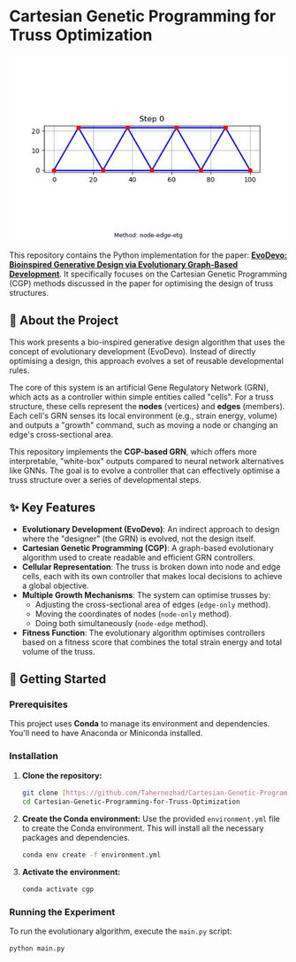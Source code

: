 # Cartesian Genetic Programming for Truss Optimization

<p align="center">
  <img src="assets/best_devo.gif" alt="Development Process of the Truss Structure">
</p>

This repository contains the Python implementation for the paper: **[EvoDevo: Bioinspired Generative Design via Evolutionary Graph-Based Development](https://doi.org/10.3390/a18080467)**. It specifically focuses on the Cartesian Genetic Programming (CGP) methods discussed in the paper for optimising the design of truss structures.

## 📜 About the Project

This work presents a bio-inspired generative design algorithm that uses the concept of evolutionary development (EvoDevo). Instead of directly optimising a design, this approach evolves a set of reusable developmental rules.

The core of this system is an artificial Gene Regulatory Network (GRN), which acts as a controller within simple entities called "cells". For a truss structure, these cells represent the **nodes** (vertices) and **edges** (members). Each cell's GRN senses its local environment (e.g., strain energy, volume) and outputs a "growth" command, such as moving a node or changing an edge's cross-sectional area.

This repository implements the **CGP-based GRN**, which offers more interpretable, "white-box" outputs compared to neural network alternatives like GNNs. The goal is to evolve a controller that can effectively optimise a truss structure over a series of developmental steps.

## ✨ Key Features

* **Evolutionary Development (EvoDevo)**: An indirect approach to design where the "designer" (the GRN) is evolved, not the design itself.
* **Cartesian Genetic Programming (CGP)**: A graph-based evolutionary algorithm used to create readable and efficient GRN controllers.
* **Cellular Representation**: The truss is broken down into node and edge cells, each with its own controller that makes local decisions to achieve a global objective.
* **Multiple Growth Mechanisms**: The system can optimise trusses by:
    * Adjusting the cross-sectional area of edges (`edge-only` method).
    * Moving the coordinates of nodes (`node-only` method).
    * Doing both simultaneously (`node-edge` method).
* **Fitness Function**: The evolutionary algorithm optimises controllers based on a fitness score that combines the total strain energy and total volume of the truss.

## 🔧 Getting Started

### Prerequisites

This project uses **Conda** to manage its environment and dependencies. You'll need to have Anaconda or Miniconda installed.

### Installation

1.  **Clone the repository:**
    ```bash
    git clone [https://github.com/Tahernezhad/Cartesian-Genetic-Programming-for-Truss-Optimization.git](https://github.com/Tahernezhad/Cartesian-Genetic-Programming-for-Truss-Optimization.git)
    cd Cartesian-Genetic-Programming-for-Truss-Optimization
    ```

2.  **Create the Conda environment:**
    Use the provided `environment.yml` file to create the Conda environment. This will install all the necessary packages and dependencies.
    ```bash
    conda env create -f environment.yml
    ```

3.  **Activate the environment:**
    ```bash
    conda activate cgp
    ```

### Running the Experiment

To run the evolutionary algorithm, execute the `main.py` script:

```bash
python main.py

